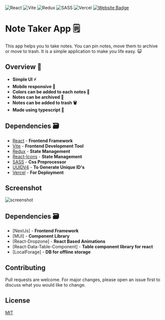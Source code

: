 ![React](https://img.shields.io/badge/react-%2320232a.svg?style=for-the-badge&logo=react&logoColor=%2361DAFB)
![Vite](https://img.shields.io/badge/vite-%23646CFF.svg?style=for-the-badge&logo=vite&logoColor=white)
![Redux](https://img.shields.io/badge/redux-%23593d88.svg?style=for-the-badge&logo=redux&logoColor=white)
![SASS](https://img.shields.io/badge/SASS-hotpink.svg?style=for-the-badge&logo=SASS&logoColor=white)
![Vercel](https://img.shields.io/badge/vercel-%23000000.svg?style=for-the-badge&logo=vercel&logoColor=white)
[![Website Badge](https://img.shields.io/badge/Visit-Now-green?style=for-the-badge&logo=vercel)](https://note-taker-app-black.vercel.app/)

# Note Taker App 🗒️

This app helps you to take notes. You can pin notes, move them to archive or move to trash. It is a simple application to make you life easy. 😺

## Overview 👀

- **Simple UI ⚡**
- **Mobile responsive 📱**
- **Colors can be added to each notes 🍭**
- **Notes can be archived 🫙**
- **Notes can be added to trash 🗑️**
- **Made using typescript 🏃**

## Dependencies 🗃

- [React] - **Frontend Framework**
- [Vite] - **Frontend Development Tool**
- [Redux] - **State Management**
- [React-Icons] - **State Management**
- [SASS] - **Css Preprocessor**
- [UUIDV4] - **To Generate Unique ID's**
- [Vercel] - **For Deployment**

## Screenshot

![screenshot](Note-Taker-Screenshot.png)

## Dependencies 🗃

- [NextJs] - **Frontend Framework**
- [MUI] - **Component Library**
- [React-Dropzone] - **React Based Animations**
- [React-Data-Table-Component] - **Table component library for react**
- [LocalForage] - **DB for offline storage**

## Contributing

Pull requests are welcome. For major changes, please open an issue first to discuss what you would like to change.

## License

[MIT](https://choosealicense.com/licenses/mit/)

[vite]: https://vitejs.dev/
[react]: https://reactjs.org/
[redux]: https://redux.js.org/
[react-icons]: https://react-icons.github.io/react-icons/
[sass]: https://sass-lang.com/
[uuidv4]: https://www.npmjs.com/package/uuidv4
[vercel]: https://www.vercel.com/
